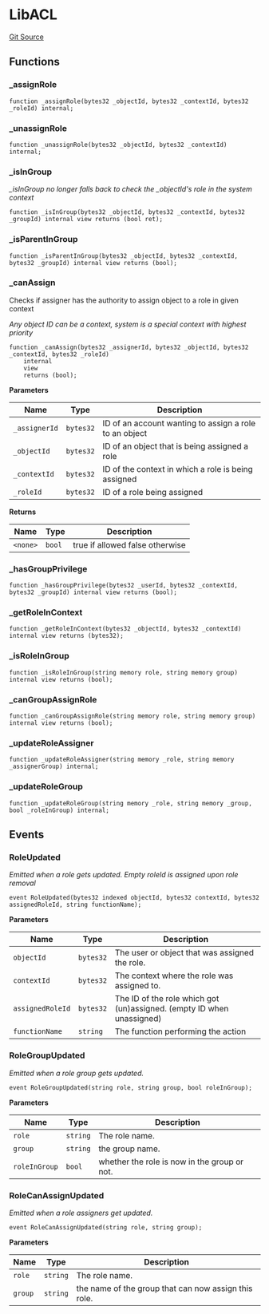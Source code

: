 # LibACL
[Git Source](https://github.com/nayms/contracts-v3/blob/ea2c06f70609c813d27d424e0330651d3c634d21/src/libs/LibACL.sol)


## Functions
### _assignRole


```solidity
function _assignRole(bytes32 _objectId, bytes32 _contextId, bytes32 _roleId) internal;
```

### _unassignRole


```solidity
function _unassignRole(bytes32 _objectId, bytes32 _contextId) internal;
```

### _isInGroup

*_isInGroup no longer falls back to check the _objectId's role in the system context*


```solidity
function _isInGroup(bytes32 _objectId, bytes32 _contextId, bytes32 _groupId) internal view returns (bool ret);
```

### _isParentInGroup


```solidity
function _isParentInGroup(bytes32 _objectId, bytes32 _contextId, bytes32 _groupId) internal view returns (bool);
```

### _canAssign

Checks if assigner has the authority to assign object to a role in given context

*Any object ID can be a context, system is a special context with highest priority*


```solidity
function _canAssign(bytes32 _assignerId, bytes32 _objectId, bytes32 _contextId, bytes32 _roleId)
    internal
    view
    returns (bool);
```
**Parameters**

|Name|Type|Description|
|----|----|-----------|
|`_assignerId`|`bytes32`|ID of an account wanting to assign a role to an object|
|`_objectId`|`bytes32`|ID of an object that is being assigned a role|
|`_contextId`|`bytes32`|ID of the context in which a role is being assigned|
|`_roleId`|`bytes32`|ID of a role being assigned|

**Returns**

|Name|Type|Description|
|----|----|-----------|
|`<none>`|`bool`|true if allowed false otherwise|


### _hasGroupPrivilege


```solidity
function _hasGroupPrivilege(bytes32 _userId, bytes32 _contextId, bytes32 _groupId) internal view returns (bool);
```

### _getRoleInContext


```solidity
function _getRoleInContext(bytes32 _objectId, bytes32 _contextId) internal view returns (bytes32);
```

### _isRoleInGroup


```solidity
function _isRoleInGroup(string memory role, string memory group) internal view returns (bool);
```

### _canGroupAssignRole


```solidity
function _canGroupAssignRole(string memory role, string memory group) internal view returns (bool);
```

### _updateRoleAssigner


```solidity
function _updateRoleAssigner(string memory _role, string memory _assignerGroup) internal;
```

### _updateRoleGroup


```solidity
function _updateRoleGroup(string memory _role, string memory _group, bool _roleInGroup) internal;
```

## Events
### RoleUpdated
*Emitted when a role gets updated. Empty roleId is assigned upon role removal*


```solidity
event RoleUpdated(bytes32 indexed objectId, bytes32 contextId, bytes32 assignedRoleId, string functionName);
```

**Parameters**

|Name|Type|Description|
|----|----|-----------|
|`objectId`|`bytes32`|The user or object that was assigned the role.|
|`contextId`|`bytes32`|The context where the role was assigned to.|
|`assignedRoleId`|`bytes32`|The ID of the role which got (un)assigned. (empty ID when unassigned)|
|`functionName`|`string`|The function performing the action|

### RoleGroupUpdated
*Emitted when a role group gets updated.*


```solidity
event RoleGroupUpdated(string role, string group, bool roleInGroup);
```

**Parameters**

|Name|Type|Description|
|----|----|-----------|
|`role`|`string`|The role name.|
|`group`|`string`|the group name.|
|`roleInGroup`|`bool`|whether the role is now in the group or not.|

### RoleCanAssignUpdated
*Emitted when a role assigners get updated.*


```solidity
event RoleCanAssignUpdated(string role, string group);
```

**Parameters**

|Name|Type|Description|
|----|----|-----------|
|`role`|`string`|The role name.|
|`group`|`string`|the name of the group that can now assign this role.|

